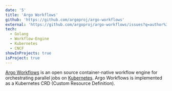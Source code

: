 ```yaml
---
date: '5'
title: 'Argo Workflows'
github: 'https://github.com/argoproj/argo-workflows'
external: 'https://github.com/argoproj/argo-workflows/issues?q=author%3Avivek-26'
tech:
  - Golang
  - Workflow-Engine
  - Kubernetes
  - CNCF
showInProjects: true
isProject: true
---
```


[Argo Workflows](https://argoproj.github.io/argo-workflows/) is an open source container-native workflow engine for orchestrating parallel jobs on [Kubernetes](https://kubernetes.io/). Argo Workflows is implemented as a Kubernetes CRD (Custom Resource Definition).
